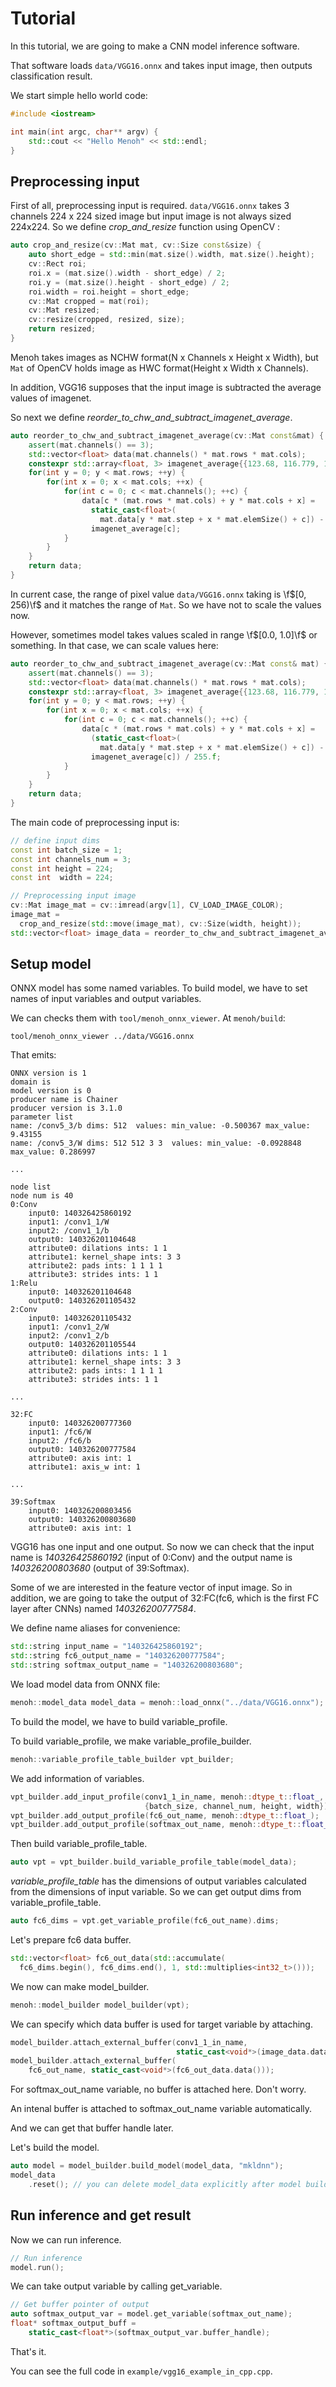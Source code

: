 # Tutorial

In this tutorial, we are going to make a CNN model inference software.

That software loads `data/VGG16.onnx` and takes input image, then outputs classification result.

We start simple hello world code:

```cpp
#include <iostream>

int main(int argc, char** argv) {
    std::cout << "Hello Menoh" << std::endl;
}
```

## Preprocessing input

First of all, preprocessing input is required. `data/VGG16.onnx` takes 3 channels 224 x 224 sized image but input image
is not always sized 224x224. So we define *crop_and_resize* function using OpenCV :

```cpp
auto crop_and_resize(cv::Mat mat, cv::Size const&size) {
    auto short_edge = std::min(mat.size().width, mat.size().height);
    cv::Rect roi;
    roi.x = (mat.size().width - short_edge) / 2;
    roi.y = (mat.size().height - short_edge) / 2;
    roi.width = roi.height = short_edge;
    cv::Mat cropped = mat(roi);
    cv::Mat resized;
    cv::resize(cropped, resized, size);
    return resized;
}
```

Menoh takes images as NCHW format(N x Channels x Height x Width), but `Mat` of OpenCV holds image as HWC format(Height x Width x Channels).

In addition, VGG16 supposes that the input image is subtracted the average values of imagenet.

So next we define *reorder_to_chw_and_subtract_imagenet_average*.

```cpp
auto reorder_to_chw_and_subtract_imagenet_average(cv::Mat const&mat) {
    assert(mat.channels() == 3);
    std::vector<float> data(mat.channels() * mat.rows * mat.cols);
    constexpr std::array<float, 3> imagenet_average{{123.68, 116.779, 103.939}};
    for(int y = 0; y < mat.rows; ++y) {
        for(int x = 0; x < mat.cols; ++x) {
            for(int c = 0; c < mat.channels(); ++c) {
                data[c * (mat.rows * mat.cols) + y * mat.cols + x] =
                  static_cast<float>(
                    mat.data[y * mat.step + x * mat.elemSize() + c]) -
                  imagenet_average[c];
            }
        }
    }
    return data;
}
```

In current case, the range of pixel value `data/VGG16.onnx` taking is \f$[0, 256)\f$ and it matches the range of `Mat`. So we have not to scale the values now.

However, sometimes model takes values scaled in range \f$[0.0, 1.0]\f$ or something. In that case, we can scale values here:

```cpp
auto reorder_to_chw_and_subtract_imagenet_average(cv::Mat const& mat) {
    assert(mat.channels() == 3);
    std::vector<float> data(mat.channels() * mat.rows * mat.cols);
    constexpr std::array<float, 3> imagenet_average{{123.68, 116.779, 103.939}};
    for(int y = 0; y < mat.rows; ++y) {
        for(int x = 0; x < mat.cols; ++x) {
            for(int c = 0; c < mat.channels(); ++c) {
                data[c * (mat.rows * mat.cols) + y * mat.cols + x] =
                  (static_cast<float>(
                    mat.data[y * mat.step + x * mat.elemSize() + c]) -
                  imagenet_average[c]) / 255.f;
            }
        }
    }
    return data;
}
```

The main code of preprocessing input is:

```cpp
// define input dims
const int batch_size = 1;
const int channels_num = 3;
const int height = 224;
const int  width = 224;

// Preprocessing input image
cv::Mat image_mat = cv::imread(argv[1], CV_LOAD_IMAGE_COLOR);
image_mat =
  crop_and_resize(std::move(image_mat), cv::Size(width, height));
std::vector<float> image_data = reorder_to_chw_and_subtract_imagenet_average(image_mat, scale);
```

## Setup model
ONNX model has some named variables. To build model, we have to set names of input variables and output variables.

We can checks them with `tool/menoh_onnx_viewer`. At `menoh/build`:

```
tool/menoh_onnx_viewer ../data/VGG16.onnx
```

That emits:

```
ONNX version is 1
domain is 
model version is 0
producer name is Chainer
producer version is 3.1.0
parameter list
name: /conv5_3/b dims: 512  values: min_value: -0.500367 max_value: 9.43155 
name: /conv5_3/W dims: 512 512 3 3  values: min_value: -0.0928848 max_value: 0.286997 

...

node list
node num is 40
0:Conv
	input0: 140326425860192
	input1: /conv1_1/W
	input2: /conv1_1/b
	output0: 140326201104648
	attribute0: dilations ints: 1 1 
	attribute1: kernel_shape ints: 3 3 
	attribute2: pads ints: 1 1 1 1 
	attribute3: strides ints: 1 1 
1:Relu
	input0: 140326201104648
	output0: 140326201105432
2:Conv
	input0: 140326201105432
	input1: /conv1_2/W
	input2: /conv1_2/b
	output0: 140326201105544
	attribute0: dilations ints: 1 1 
	attribute1: kernel_shape ints: 3 3 
	attribute2: pads ints: 1 1 1 1 
	attribute3: strides ints: 1 1 

...

32:FC
	input0: 140326200777360
	input1: /fc6/W
	input2: /fc6/b
	output0: 140326200777584
	attribute0: axis int: 1
	attribute1: axis_w int: 1

...

39:Softmax
	input0: 140326200803456
	output0: 140326200803680
	attribute0: axis int: 1
```

VGG16 has one input and one output. So now we can check that the input name is *140326425860192* (input of 0:Conv) and the output name is *140326200803680* (output of 39:Softmax).

Some of we are interested in the feature vector of input image. So in addition, we are going to take the output of 32:FC(fc6, which is the first FC layer after CNNs) named *140326200777584*.

We define name aliases for convenience:

```cpp
std::string input_name = "140326425860192";
std::string fc6_output_name = "140326200777584";
std::string softmax_output_name = "140326200803680";
```

We load model data from ONNX file:

```cpp
menoh::model_data model_data = menoh::load_onnx("../data/VGG16.onnx");
```

To build the model, we have to build variable_profile.

To build variable_profile, we make variable_profile_builder.

```cpp
menoh::variable_profile_table_builder vpt_builder;
```

We add information of variables.

```cpp
vpt_builder.add_input_profile(conv1_1_in_name, menoh::dtype_t::float_,
                              {batch_size, channel_num, height, width});
vpt_builder.add_output_profile(fc6_out_name, menoh::dtype_t::float_);
vpt_builder.add_output_profile(softmax_out_name, menoh::dtype_t::float_);
```

Then build variable_profile_table.

```cpp
auto vpt = vpt_builder.build_variable_profile_table(model_data);
```

*variable_profile_table* has the dimensions of output variables calculated from the dimensions of input variable.
So we can get output dims from variable_profile_table.

```cpp
auto fc6_dims = vpt.get_variable_profile(fc6_out_name).dims;
```

Let's prepare fc6 data buffer.

```cpp
std::vector<float> fc6_out_data(std::accumulate(
  fc6_dims.begin(), fc6_dims.end(), 1, std::multiplies<int32_t>()));
```

We now can make model_builder.

```cpp
menoh::model_builder model_builder(vpt);
```

We can specify which data buffer is used for target variable by attaching.

```cpp
model_builder.attach_external_buffer(conv1_1_in_name,
                                     static_cast<void*>(image_data.data()));
model_builder.attach_external_buffer(
    fc6_out_name, static_cast<void*>(fc6_out_data.data()));
```

For softmax_out_name variable, no buffer is attached here. Don't worry.

An intenal buffer is attached to softmax_out_name variable automatically.

And we can get that buffer handle later.

Let's build the model.

```cpp
auto model = model_builder.build_model(model_data, "mkldnn");
model_data
    .reset(); // you can delete model_data explicitly after model building
```


## Run inference and get result

Now we can run inference.

```cpp
// Run inference
model.run();
```

We can take output variable by calling get_variable.

```cpp
// Get buffer pointer of output
auto softmax_output_var = model.get_variable(softmax_out_name);
float* softmax_output_buff =
    static_cast<float*>(softmax_output_var.buffer_handle);
```

That's it.

You can see the full code in `example/vgg16_example_in_cpp.cpp`.
